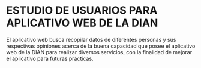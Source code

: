 # ESTUDIO DE USUARIOS PARA APLICATIVO WEB DE LA DIAN

El aplicativo web busca recopilar datos de diferentes personas y sus respectivas opiniones acerca de la buena capacidad que posee el aplicativo web de la DIAN para realizar diversos servicios, con la finalidad de mejorar el aplicativo para futuras prácticas.